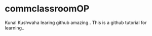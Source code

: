 # commclassroomOP

Kunal Kushwaha learing github amazing..
This is a github tutorial for learning..

